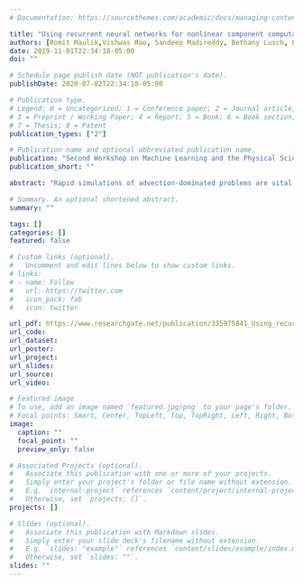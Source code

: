 ```yaml
---
# Documentation: https://sourcethemes.com/academic/docs/managing-content/

title: "Using recurrent neural networks for nonlinear component computation in advection-dominated reduced-order models"
authors: [Romit Maulik,Vishwas Rao, Sandeep Madireddy, Bethany Lusch, Prasanna Balaprakash]
date: 2019-11-01T22:34:18-05:00
doi: ""

# Schedule page publish date (NOT publication's date).
publishDate: 2020-07-02T22:34:18-05:00

# Publication type.
# Legend: 0 = Uncategorized; 1 = Conference paper; 2 = Journal article;
# 3 = Preprint / Working Paper; 4 = Report; 5 = Book; 6 = Book section;
# 7 = Thesis; 8 = Patent
publication_types: ["2"]

# Publication name and optional abbreviated publication name.
publication: "Second Workshop on Machine Learning and the Physical Sciences at NeurIPS"
publication_short: ""

abstract: "Rapid simulations of advection-dominated problems are vital for multiple engineering and geophysical applications. In this paper, we present a long short-term memory neural network to approximate the nonlinear component of the reduced-order model (ROM) of an advection-dominated partial differential equation. This is motivated by the fact that the nonlinear term is the most expensive component of a successful ROM. For our approach, we utilize a Galerkin projection to isolate the linear and the transient components of the dynamical system and then use discrete empirical interpolation to generate training data for supervised learning. We note that the numerical time-advancement and linear-term computation of the system ensures a greater preservation of physics than does a process that is fully modeled. Our results show that the proposed framework recovers transient dynamics accurately without nonlinear term computations in full-order space and represents a cost-effective alternative to solely equation-based ROMs."

# Summary. An optional shortened abstract.
summary: ""

tags: []
categories: []
featured: false

# Custom links (optional).
#   Uncomment and edit lines below to show custom links.
# links:
# - name: Follow
#   url: https://twitter.com
#   icon_pack: fab
#   icon: twitter

url_pdf: https://www.researchgate.net/publication/335975841_Using_recurrent_neural_networks_for_nonlinear_component_computation_in_advection-dominated_reduced-order_models
url_code:
url_dataset:
url_poster:
url_project:
url_slides:
url_source:
url_video:

# Featured image
# To use, add an image named `featured.jpg/png` to your page's folder. 
# Focal points: Smart, Center, TopLeft, Top, TopRight, Left, Right, BottomLeft, Bottom, BottomRight.
image:
  caption: ""
  focal_point: ""
  preview_only: false

# Associated Projects (optional).
#   Associate this publication with one or more of your projects.
#   Simply enter your project's folder or file name without extension.
#   E.g. `internal-project` references `content/project/internal-project/index.md`.
#   Otherwise, set `projects: []`.
projects: []

# Slides (optional).
#   Associate this publication with Markdown slides.
#   Simply enter your slide deck's filename without extension.
#   E.g. `slides: "example"` references `content/slides/example/index.md`.
#   Otherwise, set `slides: ""`.
slides: ""
---
```

